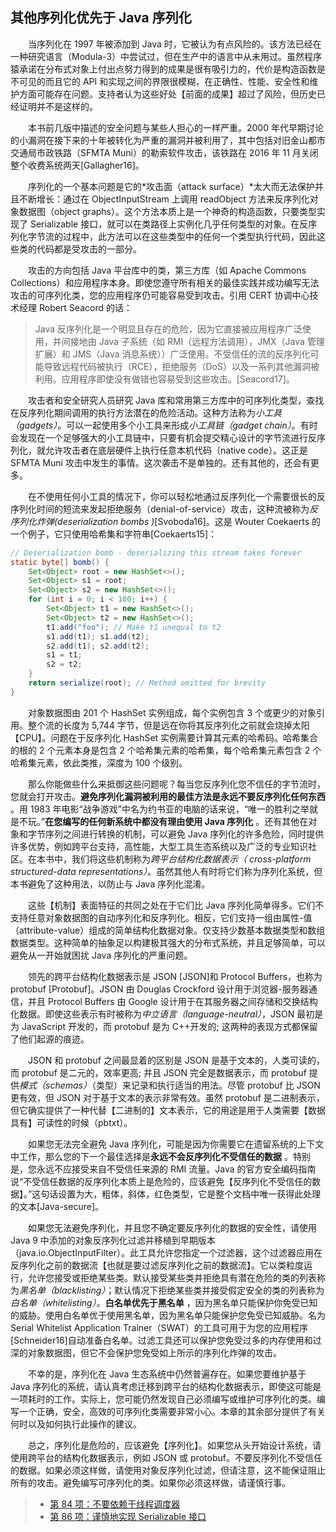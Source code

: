 ## 其他序列化优先于 Java 序列化

&emsp;&emsp;当序列化在 1997 年被添加到 Java 时，它被认为有点风险的。该方法已经在一种研究语言（Modula-3）中尝试过，但在生产中的语言中从未用过。虽然程序猿承诺在分布式对象上付出点努力得到的成果是很有吸引力的，代价是构造函数是不可见的而且它的 API 和实现之间的界限很模糊，在正确性、性能、安全性和维护方面可能存在问题。支持者认为这些好处【前面的成果】超过了风险，但历史已经证明并不是这样的。

&emsp;&emsp;本书前几版中描述的安全问题与某些人担心的一样严重。2000 年代早期讨论的小漏洞在接下来的十年被转化为严重的漏洞并被利用了，其中包括对旧金山都市交通局市政铁路（SFMTA Muni）的勒索软件攻击，该铁路在 2016 年 11 月关闭整个收费系统两天\[Gallagher16\]。

&emsp;&emsp;序列化的一个基本问题是它的*攻击面（attack surface）*太大而无法保护并且不断增长：通过在 ObjectInputStream 上调用 readObject 方法来反序列化对象数据图（object graphs）。这个方法本质上是一个神奇的构造函数，只要类型实现了 Serializable 接口，就可以在类路径上实例化几乎任何类型的对象。在反序列化字节流的过程中，此方法可以在这些类型中的任何一个类型执行代码，因此这些类的代码都是受攻击的一部分。

&emsp;&emsp;攻击的方向包括 Java 平台库中的类，第三方库（如 Apache Commons Collections）和应用程序本身。即使您遵守所有相关的最佳实践并成功编写无法攻击的可序列化类，您的应用程序仍可能容易受到攻击。引用 CERT 协调中心技术经理 Robert Seacord 的话：

> Java 反序列化是一个明显且存在的危险，因为它直接被应用程序广泛使用，并间接地由 Java 子系统（如 RMI（远程方法调用），JMX（Java 管理扩展）和 JMS（Java 消息系统））广泛使用。不受信任的流的反序列化可能导致远程代码被执行（RCE），拒绝服务（DoS）以及一系列其他漏洞被利用。应用程序即使没有做错也容易受到这些攻击。\[Seacord17\]。

&emsp;&emsp;攻击者和安全研究人员研究 Java 库和常用第三方库中的可序列化类型，查找在反序列化期间调用的执行方法潜在的危险活动。这种方法称为*小工具（gadgets）*。可以一起使用多个小工具来形成*小工具链（gadget chain）*。有时会发现在一个足够强大的小工具链中，只要有机会提交精心设计的字节流进行反序列化，就允许攻击者在底层硬件上执行任意本机代码（native code）。这正是 SFMTA Muni 攻击中发生的事情。这次袭击不是单独的。还有其他的，还会有更多。

&emsp;&emsp;在不使用任何小工具的情况下，你可以轻松地通过反序列化一个需要很长的反序列化时间的短流来发起拒绝服务（denial-of-service）攻击，这种流被称为*反序列化炸弹(deserialization bombs )*\[Svoboda16\]。这是 Wouter Coekaerts 的一个例子，它只使用哈希集和字符串\[Coekaerts15\]：

```java
// Deserialization bomb - deserializing this stream takes forever
static byte[] bomb() {
    Set<Object> root = new HashSet<>();
    Set<Object> s1 = root;
    Set<Object> s2 = new HashSet<>();
    for (int i = 0; i < 100; i++) {
        Set<Object> t1 = new HashSet<>();
        Set<Object> t2 = new HashSet<>();
        t1.add("foo"); // Make t1 unequal to t2
        s1.add(t1); s1.add(t2);
        s2.add(t1); s2.add(t2);
        s1 = t1;
        s2 = t2;
    }
    return serialize(root); // Method omitted for brevity
}
```

&emsp;&emsp;对象数据图由 201 个 HashSet 实例组成，每个实例包含 3 个或更少的对象引用。整个流的长度为 5,744 字节，但是远在你将其反序列化之前就会烧掉太阳【CPU】。问题在于反序列化 HashSet 实例需要计算其元素的哈希码。哈希集合的根的 2 个元素本身是包含 2 个哈希集元素的哈希集，每个哈希集元素包含 2 个哈希集元素，依此类推，深度为 100 个级别。

&emsp;&emsp;那么你能做些什么来抵御这些问题呢？每当您反序列化您不信任的字节流时，您就会打开攻击。**避免序列化漏洞被利用的最佳方法是永远不要反序列化任何东西** 。用 1983 年电影“战争游戏”中名为约书亚的电脑的话来说，“唯一的胜利之举就是不玩。”**在您编写的任何新系统中都没有理由使用 Java 序列化** 。还有其他在对象和字节序列之间进行转换的机制，可以避免 Java 序列化的许多危险，同时提供许多优势，例如跨平台支持，高性能，大型工具生态系统以及广泛的专业知识社区。在本书中，我们将这些机制称为*跨平台结构化数据表示（ cross-platform structured-data representations）*。虽然其他人有时将它们称为序列化系统，但本书避免了这种用法，以防止与 Java 序列化混淆。

&emsp;&emsp;这些【机制】表面特征的共同之处在于它们比 Java 序列化简单得多。它们不支持任意对象数据图的自动序列化和反序列化。相反，它们支持一组由属性-值（attribute-value）组成的简单结构化数据对象。仅支持少数基本数据类型和数组数据类型。这种简单的抽象足以构建极其强大的分布式系统，并且足够简单，可以避免从一开始就困扰 Java 序列化的严重问题。

&emsp;&emsp;领先的跨平台结构化数据表示是 JSON \[JSON\]和 Protocol Buffers，也称为 protobuf \[Protobuf\]。JSON 由 Douglas Crockford 设计用于浏览器-服务器通信，并且 Protocol Buffers 由 Google 设计用于在其服务器之间存储和交换结构化数据。即使这些表示有时被称为*中立语言（language-neutral）*，JSON 最初是为 JavaScript 开发的，而 protobuf 是为 C++开发的; 这两种的表现方式都保留了他们起源的痕迹。

&emsp;&emsp;JSON 和 protobuf 之间最显着的区别是 JSON 是基于文本的，人类可读的，而 protobuf 是二元的，效率更高; 并且 JSON 完全是数据表示，而 protobuf 提供*模式（schemas）*（类型）来记录和执行适当的用法。尽管 protobuf 比 JSON 更有效，但 JSON 对于基于文本的表示非常有效。虽然 protobuf 是二进制表示，但它确实提供了一种代替【二进制的】文本表示，它的用途是用于人类需要【数据具有】可读性的时候（pbtxt）。

&emsp;&emsp;如果您无法完全避免 Java 序列化，可能是因为你需要它在遗留系统的上下文中工作，那么您的下一个最佳选择是**永远不会反序列化不受信任的数据** 。特别是，您永远不应接受来自不受信任来源的 RMI 流量。Java 的官方安全编码指南说“不受信任数据的反序列化本质上是危险的，应该避免【反序列化不受信任的数据】。”这句话设置为大，粗体，斜体，红色类型，它是整个文档中唯一获得此处理的文本\[Java-secure\]。

&emsp;&emsp;如果您无法避免序列化，并且您不确定要反序列化的数据的安全性，请使用 Java 9 中添加的对象反序列化过滤并移植到早期版本（java.io.ObjectInputFilter）。此工具允许您指定一个过滤器，这个过滤器应用在反序列化之前的数据流【也就是要过滤反序列化之前的数据流】。它以类粒度运行，允许您接受或拒绝某些类。默认接受某些类并拒绝具有潜在危险的类的列表称为*黑名单（blacklisting）*；默认情况下拒绝某些类并接受假定安全的类的列表称为*白名单（whitelisting）*。**白名单优先于黑名单** ，因为黑名单只能保护你免受已知的威胁。使用白名单优于使用黑名单，因为黑名单只能保护您免受已知威胁。名为 Serial Whitelist Application Trainer（SWAT）的工具可用于为您的应用程序\[Schneider16\]自动准备白名单。过滤工具还可以保护您免受过多的内存使用和过深的对象数据图，但它不会保护您免受如上所示的序列化炸弹的攻击。

&emsp;&emsp;不幸的是，序列化在 Java 生态系统中仍然普遍存在。如果您要维护基于 Java 序列化的系统，请认真考虑迁移到跨平台的结构化数据表示，即使这可能是一项耗时的工作。实际上，您可能仍然发现自己必须编写或维护可序列化的类。编写一个正确，安全，高效的可序列化类需要非常小心。本章的其余部分提供了有关何时以及如何执行此操作的建议。

&emsp;&emsp;总之，序列化是危险的，应该避免【序列化】。如果您从头开始设计系统，请使用跨平台的结构化数据表示，例如 JSON 或 protobuf。不要反序列化不受信任的数据。如果必须这样做，请使用对象反序列化过滤，但请注意，这不能保证阻止所有的攻击。避免编写可序列化的类。如果你必须这样做，请谨慎行事。

> - [第 84 项：不要依赖于线程调度器](https://gitee.com/lin-mt/effective-java-third-edition/blob/master/第11章：并发/第84项：不要依赖于线程调度器.md)
> - [第 86 项：谨慎地实现 Serializable 接口](https://gitee.com/lin-mt/effective-java-third-edition/blob/master/第12章：序列化/第86项：谨慎地实现Serializable接口.md)
